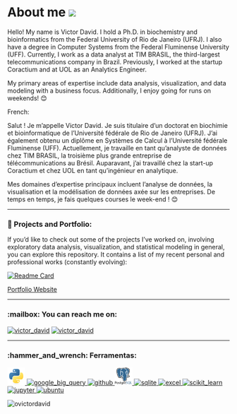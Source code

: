 # About me <img src="https://raw.githubusercontent.com/MartinHeinz/MartinHeinz/master/wave.gif" width="30px">

Hello! My name is Victor David. I hold a Ph.D. in biochemistry and bioinformatics from the Federal University of Rio de Janeiro (UFRJ). I also have a degree in Computer Systems from the Federal Fluminense University (UFF). Currently, I work as a data analyst at TIM BRASIL, the third-largest telecommunications company in Brazil. Previously, I worked at the startup Coractium and at UOL as an Analytics Engineer.

My primary areas of expertise include data analysis, visualization, and data modeling with a business focus. Additionally, I enjoy going for runs on weekends! 😊

French:

Salut ! Je m’appelle Victor David. Je suis titulaire d’un doctorat en biochimie et bioinformatique de l’Université fédérale de Rio de Janeiro (UFRJ). J’ai également obtenu un diplôme en Systèmes de Calcul à l’Université fédérale Fluminense (UFF). Actuellement, je travaille en tant qu’analyste de données chez TIM BRASIL, la troisième plus grande entreprise de télécommunications au Brésil. Auparavant, j’ai travaillé chez la start-up Coractium et chez UOL en tant qu’ingénieur en analytique.

Mes domaines d’expertise principaux incluent l’analyse de données, la visualisation et la modélisation de données axée sur les entreprises. De temps en temps, je fais quelques courses le week-end ! 😊

--- 

<h3 align="left"> 🔭 Projects and Portfolio: </h3>

If you’d like to check out some of the projects I’ve worked on, involving exploratory data analysis, visualization, and statistical modeling in general, you can explore this repository. It contains a list of my recent personal and professional works (constantly evolving):

[![Readme Card](https://github-readme-stats.vercel.app/api/pin/?username=ovictordavid&repo=Projects)](https://github.com/ovictordavid/Projects)

<a href="https://ovictordavid.github.io/VictorPortfolio/">Portfolio Website</a>

---

<h3 align="left"> :mailbox: You can reach me on: </h3>

<p align="left">
<a href="https://linkedin.com/in/contactvictor" target="blank"><img align="center" src="https://raw.githubusercontent.com/rahuldkjain/github-profile-readme-generator/master/src/images/icons/Social/linked-in-alt.svg" alt="victor_david" height="30" width="40" /></a>
<a href="https://linkedin.com/in/contactvictor" target="blank"><img align="center" src="https://user-images.githubusercontent.com/98326346/234162003-7e0cecca-dd82-4264-98e5-1fbca0f8e7ea.png" alt="victor_david" height="30" width="40" /></a>
</p>


---
<h3 align="left"> :hammer_and_wrench: Ferramentas:</h3>
<p align="left"> 

<a href="https://www.python.org" target="_blank" rel="noreferrer"> <img src="https://raw.githubusercontent.com/devicons/devicon/master/icons/python/python-original.svg" alt="python" width="40" height="40"/> </a> 
 <a href="https://cloud.google.com/bigquery" target="_blank" rel="noreferrer"> <img src="https://cdn.jsdelivr.net/gh/devicons/devicon/icons/googlecloud/googlecloud-original.svg" alt="google_big_query" width="40" height="40"/> </a> 
<a href="https://github.com/" target="_blank" rel="noreferrer"> <img src="https://cdn.jsdelivr.net/gh/devicons/devicon/icons/github/github-original.svg" alt="github" width="40" height="40"/> </a> 
<a href="https://www.postgresql.org" target="_blank" rel="noreferrer"> <img src="https://raw.githubusercontent.com/devicons/devicon/master/icons/postgresql/postgresql-original-wordmark.svg" alt="postgresql" width="40" height="40"/> </a>
<a href="https://www.sqlite.org/index.html" target="_blank" rel="noreferrer"> <img src="https://cdn.jsdelivr.net/gh/devicons/devicon/icons/sqlite/sqlite-original.svg" alt="sqlite" width="40" height="40"/> </a>
<a href="https://chrome.google.com/webstore/detail/excel-online/iljnkagajgfdmfnnidjijobijlfjfgnb?hl=pt" target="_blank" rel="noreferrer"> <img src="https://upload.wikimedia.org/wikipedia/commons/thumb/3/34/Microsoft_Office_Excel_%282019%E2%80%93present%29.svg/1101px-Microsoft_Office_Excel_%282019%E2%80%93present%29.svg.png" alt="excel" width="40" height="40"/> </a>
<a href="https://scikit-learn.org/" target="_blank" rel="noreferrer"> <img src="https://upload.wikimedia.org/wikipedia/commons/0/05/Scikit_learn_logo_small.svg" alt="scikit_learn" width="40" height="40"/> </a> 
<a href="https://jupyter.org/" target="_blank" rel="noreferrer"> <img src="https://cdn.jsdelivr.net/gh/devicons/devicon/icons/jupyter/jupyter-original-wordmark.svg" alt="jupyter" width="40" height="40"/> </a> 
<a href="https://ubuntu.com/download" target="_blank" rel="noreferrer"> <img src="https://cdn.jsdelivr.net/gh/devicons/devicon/icons/ubuntu/ubuntu-plain-wordmark.svg" alt="ubuntu" width="40" height="40"/> </a> 

</p>
<p><img align="left" src="https://github-readme-stats.vercel.app/api/top-langs?username=ovictordavid&show_icons=true&locale=en&layout=compact" alt="ovictordavid" /></p>

